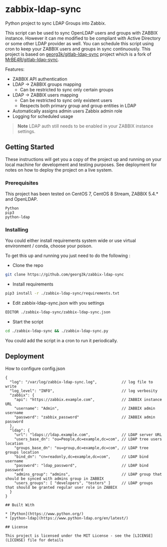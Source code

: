 # zabbix-ldap-sync

Python project to sync LDAP Groups into Zabbix.

This script can be used to sync OpenLDAP users and groups with ZABBIX instance. However it can me modified to be compliant with Active Directory or some other LDAP provider as well. You can schedule this script using cron to keep your ZABBIX users and groups in sync continuously. This project is based on [georg3k/gitlab-ldap-sync](https://github.com/georg3k/gitlab-ldap-sync) project which is a fork of [MrBE4R/gitlab-ldap-sync](https://github.com/MrBE4R/gitlab-ldap-sync).

Features:
- ZABBIX API authentication
- LDAP -> ZABBIX groups mapping
    - Can be restricted to sync only certain groups
- LDAP -> ZABBIX users mapping
    - Can be restricted to sync only existent users
    - Respects both primary group and group entities in LDAP
- Automatically assigns admin users Zabbix admin role
- Logging for scheduled usage


> **Note**
> LDAP auth still needs to be enabled in your ZABBIX instance settings.

## Getting Started

These instructions will get you a copy of the project up and running on your local machine for development and testing purposes. See deployment for notes on how to deploy the project on a live system.

### Prerequisites

This project has been tested on CentOS 7, CentOS 8 Stream, ZABBIX 5.4.* and OpenLDAP.

```
Python
pip3
python-ldap
```

### Installing

You could either install requirements system wide or use virtual environment / conda, choose your poison.

To get this up and running you just need to do the following :

* Clone the repo
```bash
git clone https://github.com/georg3k/zabbix-ldap-sync
```
* Install requirements
```bash
pip3 install -r ./zabbix-ldap-sync/requirements.txt
```
* Edit zabbix-ldap-sync.json with you settings
```bash
EDITOR ./zabbix-ldap-sync/zabbix-ldap-sync.json
```
* Start the script
```bash
cd ./zabbix-ldap-sync && ./zabbix-ldap-sync.py
```

You could add the script in a cron to run it periodically.
## Deployment

How to configure config.json
```json5
{
  "log": "/var/log/zabbix-ldap-sync.log",           // log file to write
  "log_level": "INFO",                              // log verbosity
  "zabbix": {
    "api": "https://zabbix.example.com",            // ZABBIX instance URL
    "username": "Admin",                            // ZABBIX admin username
    "password": "zabbix_password"                   // ZABBIX admin password
  },
  "ldap": {
    "url": "ldaps://ldap.example.com",              // LDAP server URL
    "users_base_dn": "ou=People,dc=example,dc=com", // LDAP tree users location
    "groups_base_dn": "ou=group,dc=example,dc=com", // LDAP tree groups location
    "bind_dn": "cn=readonly,dc=example,dc=com",     // LDAP bind username
    "password": "ldap_password",                    // LDAP bind password
    "admins_group": "admins",                       // LDAP group that should be synced with admins group in ZABBIX
    "users_groups": [ "developers", "testers" ]     // LDAP groups that should be granted regular user role in ZABBIX
  }
}

## Built With

* [Python](https://www.python.org/)
* [python-ldap](https://www.python-ldap.org/en/latest/)

## License

This project is licensed under the MIT License - see the [LICENSE](LICENSE) file for details

